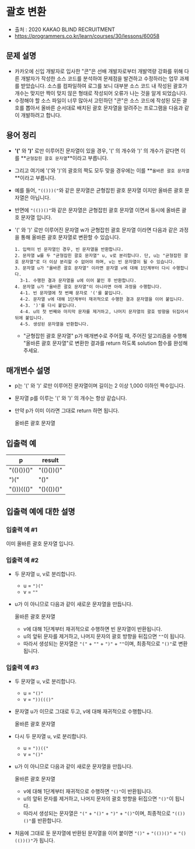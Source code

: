 # 괄호 변환

- 출처 : 2020 KAKAO BLIND RECRUITMENT
- https://programmers.co.kr/learn/courses/30/lessons/60058

## 문제 설명

- 카카오에 신입 개발자로 입사한 "콘"은 선배 개발자로부터 개발역량 강화를 위해 다른 개발자가 작성한 소스 코드를 분석하여 문제점을 발견하고 수정하라는 업무 과제를 받았습니다. 소스를 컴파일하여 로그를 보니 대부분 소스 코드 내 작성된 괄호가 개수는 맞지만 짝이 맞지 않은 형태로 작성되어 오류가 나는 것을 알게 되었습니다.
- 수정해야 할 소스 파일이 너무 많아서 고민하던 "콘"은 소스 코드에 작성된 모든 괄호를 뽑아서 올바른 순서대로 배치된 괄호 문자열을 알려주는 프로그램을 다음과 같이 개발하려고 합니다.

## 용어 정리

- **'('** 와 **')'** 로만 이루어진 문자열이 있을 경우, '(' 의 개수와 ')' 의 개수가 같다면 이를 **`균형잡힌 괄호 문자열`**이라고 부릅니다.
- 그리고 여기에 '('와 ')'의 괄호의 짝도 모두 맞을 경우에는 이를 **`올바른 괄호 문자열`**이라고 부릅니다.
- 예를 들어, `"(()))("`와 같은 문자열은 균형잡힌 괄호 문자열 이지만 올바른 괄호 문자열은 아닙니다.
- 반면에 `"(())()"`와 같은 문자열은 균형잡힌 괄호 문자열 이면서 동시에 올바른 괄호 문자열 입니다.
- '(' 와 ')' 로만 이루어진 문자열 w가 균형잡힌 괄호 문자열 이라면 다음과 같은 과정을 통해 올바른 괄호 문자열로 변환할 수 있습니다.

    ```
    1. 입력이 빈 문자열인 경우, 빈 문자열을 반환합니다. 
    2. 문자열 w를 두 "균형잡힌 괄호 문자열" u, v로 분리합니다. 단, u는 "균형잡힌 괄호 문자열"로 더 이상 분리할 수 없어야 하며, v는 빈 문자열이 될 수 있습니다. 
    3. 문자열 u가 "올바른 괄호 문자열" 이라면 문자열 v에 대해 1단계부터 다시 수행합니다. 
      3-1. 수행한 결과 문자열을 u에 이어 붙인 후 반환합니다. 
    4. 문자열 u가 "올바른 괄호 문자열"이 아니라면 아래 과정을 수행합니다. 
      4-1. 빈 문자열에 첫 번째 문자로 '('를 붙입니다. 
      4-2. 문자열 v에 대해 1단계부터 재귀적으로 수행한 결과 문자열을 이어 붙입니다. 
      4-3. ')'를 다시 붙입니다. 
      4-4. u의 첫 번째와 마지막 문자를 제거하고, 나머지 문자열의 괄호 방향을 뒤집어서 뒤에 붙입니다. 
      4-5. 생성된 문자열을 반환합니다.
    ```

    - "균형잡힌 괄호 문자열" p가 매개변수로 주어질 때, 주어진 알고리즘을 수행해 "올바른 괄호 문자열"로 변환한 결과를 return 하도록 solution 함수를 완성해 주세요.

## 매개변수 설명

- p는 '(' 와 ')' 로만 이루어진 문자열이며 길이는 2 이상 1,000 이하인 짝수입니다.
- 문자열 p를 이루는 '(' 와 ')' 의 개수는 항상 같습니다.
- 만약 p가 이미 이라면 그대로 return 하면 됩니다.

    올바른 괄호 문자열

## 입출력 예

| p        | result           |
| ------------- | ------------- |
| "(()())()"      | "(()())()" |
| ")("      | "()"      |
| "()))((()" | "()(())()"      |

## 입출력 예에 대한 설명

### 입출력 예 #1

이미 올바른 괄호 문자열 입니다.

### 입출력 예 #2

- 두 문자열 u, v로 분리합니다.
    - u = `")("`
    - v = `""`
- u가 이 아니므로 다음과 같이 새로운 문자열을 만듭니다.

    올바른 괄호 문자열

    - v에 대해 1단계부터 재귀적으로 수행하면 빈 문자열이 반환됩니다.
    - u의 앞뒤 문자를 제거하고, 나머지 문자의 괄호 방향을 뒤집으면 `""`이 됩니다.
    - 따라서 생성되는 문자열은 `"("` + `""` + `")"` + `""`이며, 최종적으로 `"()"`로 변환됩니다.

### 입출력 예 #3

- 두 문자열 u, v로 분리합니다.
    - u = `"()"`
    - v = `"))((()"`
- 문자열 u가 이므로 그대로 두고, v에 대해 재귀적으로 수행합니다.

    올바른 괄호 문자열

- 다시 두 문자열 u, v로 분리합니다.
    - u = `"))(("`
    - v = `"()"`
- u가 이 아니므로 다음과 같이 새로운 문자열을 만듭니다.

    올바른 괄호 문자열

    - v에 대해 1단계부터 재귀적으로 수행하면 `"()"`이 반환됩니다.
    - u의 앞뒤 문자를 제거하고, 나머지 문자의 괄호 방향을 뒤집으면 `"()"`이 됩니다.
    - 따라서 생성되는 문자열은 `"("` + `"()"` + `")"` + `"()"`이며, 최종적으로 `"(())()"`를 반환합니다.
- 처음에 그대로 둔 문자열에 반환된 문자열을 이어 붙이면 `"()"` + `"(())()"` = `"()(())()"`가 됩니다.